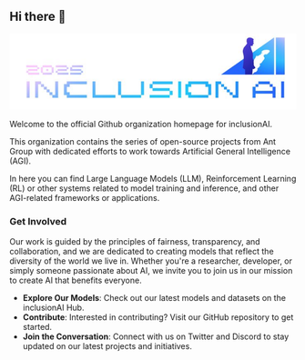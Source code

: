 ## Hi there 👋

![banner](../assets/banner.png)

Welcome to the official Github organization homepage for inclusionAI.

This organization contains the series of open-source projects from Ant Group with dedicated efforts to work towards Artificial General Intelligence (AGI).

In here you can find Large Language Models (LLM), Reinforcement Learning (RL) or other systems related to model training and inference, and other AGI-related frameworks or applications.

### Get Involved

Our work is guided by the principles of fairness, transparency, and collaboration, and we are dedicated to creating models that reflect the diversity of the world we live in.
Whether you're a researcher, developer, or simply someone passionate about AI, we invite you to join us in our mission to create AI that benefits everyone.

- **Explore Our Models**: Check out our latest models and datasets on the inclusionAI Hub.
- **Contribute**: Interested in contributing? Visit our GitHub repository to get started.
- **Join the Conversation**: Connect with us on Twitter and Discord to stay updated on our latest projects and initiatives.
  
